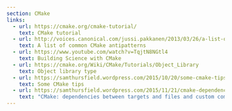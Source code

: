 ```yaml
---
section: CMake
links:
  - url: https://cmake.org/cmake-tutorial/
    text: CMake tutorial
  - url: http://voices.canonical.com/jussi.pakkanen/2013/03/26/a-list-of-common-cmake-antipatterns/
    text: A list of common CMake antipatterns
  - url: https://www.youtube.com/watch?v=TqjtN8NGtl4
    text: Building Science with CMake
  - url: https://cmake.org/Wiki/CMake/Tutorials/Object_Library
    text: Object library type
  - url: https://samthursfield.wordpress.com/2015/10/20/some-cmake-tips/
    text: Some CMake tips
  - url: https://samthursfield.wordpress.com/2015/11/21/cmake-dependencies-between-targets-and-files-and-custom-commands/
    text: "CMake: dependencies between targets and files and custom commands"
---
```

